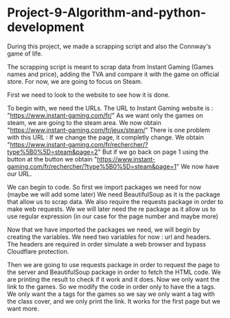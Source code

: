 # Project-9-Algorithm-and-python-development
During this project, we made a scrapping script and also the Connway's game of life.

The scrapping script is meant to scrap data from Instant Gaming (Games names and price), adding the TVA and compare it with the game on official store. For now, we are going to focus on Steam.

First we need to look to the website to see how it is done.

To begin with, we need the URLs. The URL to Instant Gaming website is : "https://www.instant-gaming.com/fr/"
As we want only the games on steam, we are going to the steam area. We now obtain "https://www.instant-gaming.com/fr/jeux/steam/"
There is one problem with this URL : If we change the page, it completly change. We obtain "https://www.instant-gaming.com/fr/rechercher/?type%5B0%5D=steam&page=2"
But if we go back on page 1 using the button at the button we obtain "https://www.instant-gaming.com/fr/rechercher/?type%5B0%5D=steam&page=1"
We now have our URL.

We can begin to code.
So first we import packages we need for now (maybe we will add some later)
We need BeautifulSoup as it is the package that allow us to scrap data.
We also require the requests package in order to make web requests.
We we will later need the re package as it allow us to use regular expression (in our case for the page number and maybe more)

Now that we have imported the packages we need, we will begin by creating the variables.
We need two variables for now : url and headers. The headers are required in order simulate a web browser and bypass Cloudflare protection.

Then we are going to use requests package in order to request the page to the server and BeautifulSoup package in order to fetch the HTML code.
We are printing the result to check if it work and it does.
Now we only want the link to the games. So we modify the code in order only to have the a tags. We only want the a tags for the games so we say we only want a tag with the class cover, and we only print the link.
It works for the first page but we want more. 